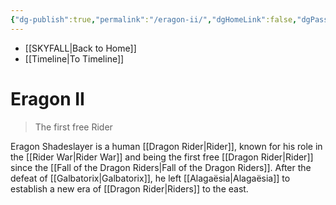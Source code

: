 ```yaml
---
{"dg-publish":true,"permalink":"/eragon-ii/","dgHomeLink":false,"dgPassFrontmatter":false}
---
```


- [[SKYFALL|Back to Home]]
- [[Timeline|To Timeline]]

# Eragon II
>The first free Rider

Eragon Shadeslayer is a human [[Dragon Rider|Rider]], known for his role in the [[Rider War|Rider War]] and being the first free [[Dragon Rider|Rider]] since the [[Fall of the Dragon Riders|Fall of the Dragon Riders]]. After the defeat of [[Galbatorix|Galbatorix]], he left [[Alagaësia|Alagaësia]] to establish a new era of [[Dragon Rider|Riders]] to the east. 
